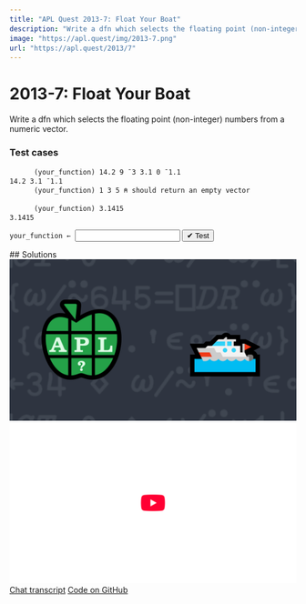 ```yaml
---
title: "APL Quest 2013-7: Float Your Boat"
description: "Write a dfn which selects the floating point (non-integer) numbers from a numeric vector."
image: "https://apl.quest/img/2013-7.png"
url: "https://apl.quest/2013/7"
---
```


# <span class=s>2013-</span>7: Float Your Boat

Write a dfn which selects the floating point (non-integer) numbers from a numeric vector.

### Test cases

```APL
      (your_function) 14.2 9 ¯3 3.1 0 ¯1.1
14.2 3.1 ¯1.1
      (your_function) 1 3 5 ⍝ should return an empty vector
      
      (your_function) 3.1415
3.1415
```
<div class="pdiv">
  <code onclick="p_Input.focus()">your_function ← </code><input id="p_Input" autocomplete="off" spellcheck="false" oninput="this.parentElement.querySelector`button`.disabled=false;localStorage.setItem(window.location.pathname,this.value)" onkeypress="subm(event)">
  <button onclick="alert$.next`Testing…`;submitSolution`p`" class="md-button md-button--primary">&#x2714; Test</button>
</div>
<blockquote id="p_Output"></blockquote>
## Solutions
<div onclick="play(this)" title="Video on YouTube" class="yt">
<img alt="Video Thumbnail" src="../../img/2013-7.png">
<img alt="YouTube" src="../../img/yt-big.png">
</div>
<a href="https://chat.stackexchange.com/transcript/52405?m=60678893#60678893" target="_blank" class="md-button md-button--primary">Chat transcript</a>
<a href="https://github.com/abrudz/apl_quest/blob/main/2013/7.apl" target="_blank" class="md-button md-button--primary right">Code on GitHub</a>

<script>
    testCases={"a":["14.2 9 ¯3 3.1 0 ¯1.1","?100","?0","?¯1+?10⍴2","1 3 5 6 7 10","?10⍴10"],"b":["1.0","0.0","3.1415","⍬","?¯1+?(10+?10)⍴2"],"f":"{⍵[⍸0≠⍵-⌈⍵]}"}
    p_Input.value=localStorage.getItem(window.location.pathname)
    play=e=>e.outerHTML=`<iframe src="https://www.youtube.com/embed/w5LvImFVi2M?list=PLYKQVqyrAEj9wDIUyLDGtDAFTKY38BUMN&autoplay=1" title="<span class=s>2013-</span>7: Float Your Boat (APL Quest 2013-7)" frameborder="0" allow="accelerometer; autoplay; clipboard-write; encrypted-media; gyroscope; picture-in-picture; web-share" referrerpolicy="strict-origin-when-cross-origin" allowfullscreen></iframe>`
</script>
